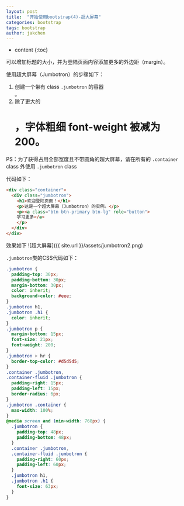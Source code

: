 ```yaml
---
layout: post
title:  "开始使用bootstrap(4)-超大屏幕"
categories: bootstrap
tags: bootstrap
author: jakchen
---
```

* content
{:toc}

可以增加标题的大小，并为登陆页面内容添加更多的外边距（margin）。

使用超大屏幕（Jumbotron）的步骤如下：
1. 创建一个带有 class `.jumbotron` 的容器 <div>。
2. 除了更大的 <h1>，字体粗细 font-weight 被减为 200。




PS：为了获得占用全部宽度且不带圆角的超大屏幕，请在所有的 `.container` class 外使用 `.jumbotron` class

代码如下：
```html
<div class="container">
  <div class="jumbotron">
    <h1>欢迎登陆页面！</h1>
    <p>这是一个超大屏幕（Jumbotron）的实例。</p>
    <p><a class="btn btn-primary btn-lg" role="button">
    学习更多</a>
    </p>
  </div>
</div>
```

效果如下
![超大屏幕]({{ site.url }}/assets/jumbotron2.png)

`.jumbotron`类的CSS代码如下：
```css
.jumbotron {
  padding-top: 30px;
  padding-bottom: 30px;
  margin-bottom: 30px;
  color: inherit;
  background-color: #eee;
}
.jumbotron h1,
.jumbotron .h1 {
  color: inherit;
}
.jumbotron p {
  margin-bottom: 15px;
  font-size: 21px;
  font-weight: 200;
}
.jumbotron > hr {
  border-top-color: #d5d5d5;
}
.container .jumbotron,
.container-fluid .jumbotron {
  padding-right: 15px;
  padding-left: 15px;
  border-radius: 6px;
}
.jumbotron .container {
  max-width: 100%;
}
@media screen and (min-width: 768px) {
  .jumbotron {
    padding-top: 48px;
    padding-bottom: 48px;
  }
  .container .jumbotron,
  .container-fluid .jumbotron {
    padding-right: 60px;
    padding-left: 60px;
  }
  .jumbotron h1,
  .jumbotron .h1 {
    font-size: 63px;
  }
}
```